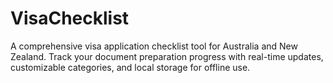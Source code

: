# VisaChecklist
A comprehensive visa application checklist tool for Australia and New Zealand. Track your document preparation progress with real-time updates, customizable categories, and local storage for offline use.
